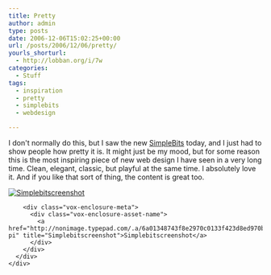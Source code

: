 ```yaml
---
title: Pretty
author: admin
type: posts
date: 2006-12-06T15:02:25+00:00
url: /posts/2006/12/06/pretty/
yourls_shorturl:
  - http://lobban.org/i/7w
categories:
  - Stuff
tags:
  - inspiration
  - pretty
  - simplebits
  - webdesign

---
```

I don't normally do this, but I saw the new [SimpleBits][1] today, and I just had to show people how pretty it is. It might just be my mood, but for some reason this is the most inspiring piece of new web design I have seen in a very long time. Clean, elegant, classic, but playful at the same time. I absolutely love it. And if you like that sort of thing, the content is great too.

<div class="vox-enclosure vox-enclosure-center vox-enclosure-large vox-photo-enclosure">
  <div class="vox-enclosure-inner">
    <div class="vox-enclosure-list">
      <div class="vox-enclosure-item vox-photo-asset vox-last">
        <div class="vox-enclosure-image">
          <a href="http://nonimage.typepad.com/.a/6a01348743f8e2970c0133f423d8ed970b-pi" title="Simplebitscreenshot"><img alt="Simplebitscreenshot" class="asset asset-image at-xid-6a01348743f8e2970c0133f423d8ed970b" src="http://nonimage.typepad.com/.a/6a01348743f8e2970c0133f423d8ed970b-320pi" /></a>
        </div>
        
        <div class="vox-enclosure-meta">
          <div class="vox-enclosure-asset-name">
            <a href="http://nonimage.typepad.com/.a/6a01348743f8e2970c0133f423d8ed970b-pi" title="Simplebitscreenshot">Simplebitscreenshot</a>
          </div>
        </div>
      </div>
    </div>
  </div>
</div>



<div>
</div></p>

 [1]: http://www.simplebits.com/